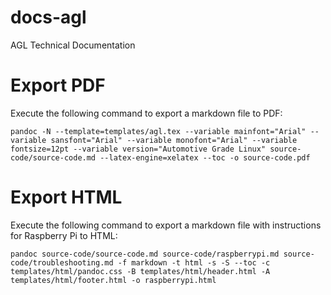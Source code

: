 # docs-agl
AGL Technical Documentation

# Export PDF

Execute the following command to export a markdown file to PDF:

```
pandoc -N --template=templates/agl.tex --variable mainfont="Arial" --variable sansfont="Arial" --variable monofont="Arial" --variable fontsize=12pt --variable version="Automotive Grade Linux" source-code/source-code.md --latex-engine=xelatex --toc -o source-code.pdf
```

# Export HTML

Execute the following command to export a markdown file with instructions for Raspberry Pi to HTML:

```
pandoc source-code/source-code.md source-code/raspberrypi.md source-code/troubleshooting.md -f markdown -t html -s -S --toc -c templates/html/pandoc.css -B templates/html/header.html -A templates/html/footer.html -o raspberrypi.html
```
